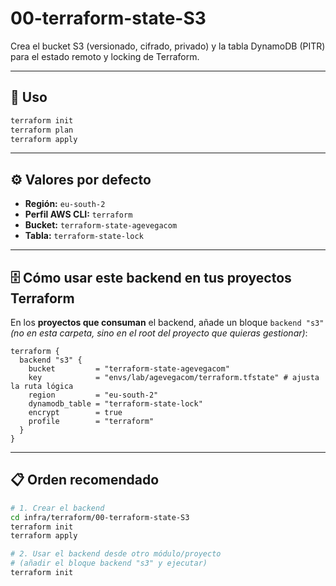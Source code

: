 # 00-terraform-state-S3

Crea el bucket S3 (versionado, cifrado, privado) y la tabla DynamoDB (PITR) para el estado remoto y locking de Terraform.

---

## 🧩 Uso

```bash
terraform init
terraform plan
terraform apply
```

---

## ⚙️ Valores por defecto

- **Región:** `eu-south-2`
- **Perfil AWS CLI:** `terraform`
- **Bucket:** `terraform-state-agevegacom`
- **Tabla:** `terraform-state-lock`

---

## 🗄️ Cómo usar este backend en tus proyectos Terraform

En los **proyectos que consuman** el backend, añade un bloque `backend "s3"`  
*(no en esta carpeta, sino en el root del proyecto que quieras gestionar)*:

```hcl
terraform {
  backend "s3" {
    bucket         = "terraform-state-agevegacom"
    key            = "envs/lab/agevegacom/terraform.tfstate" # ajusta la ruta lógica
    region         = "eu-south-2"
    dynamodb_table = "terraform-state-lock"
    encrypt        = true
    profile        = "terraform"
  }
}
```

---

## 📋 Orden recomendado

```bash
# 1. Crear el backend
cd infra/terraform/00-terraform-state-S3
terraform init
terraform apply

# 2. Usar el backend desde otro módulo/proyecto
# (añadir el bloque backend "s3" y ejecutar)
terraform init
```
